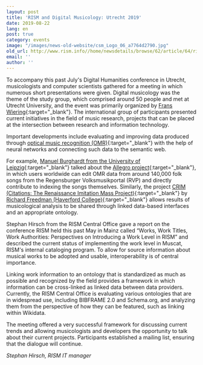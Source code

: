 ```yaml
---
layout: post
title: 'RISM and Digital Musicology: Utrecht 2019'
date: 2019-08-22
lang: en
post: true
category: events
image: "/images/news-old-website/csm_Logo_06_a7764d2790.jpg"
old_url: http://www.rism.info//home/newsdetails/browse/62/article/64/rism-and-digital-musicology-utrecht-2019.html
email: ''
author: ''
---
```


To accompany this past July's Digital Humanities conference in Utrecht, musicologists and computer scientists gathered for a meeting in which numerous short presentations were given. Digital musicology was the theme of the study group, which comprised around 50 people and met at Utrecht University, and the event was primarily organized by [Frans Wiering](https://www.uu.nl/medewerkers/FWiering){:target="_blank"}. The international group of participants presented current initiatives in the field of music research, projects that can be placed at the intersection between research and information technology.

Important developments include evaluating and improving data produced through [optical music recognition (OMR)](https://en.wikipedia.org/wiki/Optical_music_recognition){:target="_blank"} with the help of neural networks and connecting such data to the semantic web.

For example, [Manuel Burghardt from the University of Leipzig](https://ch.uni-leipzig.de/burghardt/){:target="_blank"} talked about the [Allegro project](https://dhregensburg.wordpress.com/2017/11/02/vortrag-more-than-words-computergestuetzte-erschliessungsstrategien-und-analyseansaetze-fuer-handschriftliche-liedblaetter/){:target="_blank"}, in which users worldwide can edit OMR data from around 140,000 folk songs from the Regensburger Volksmusikportal (RVP) and directly contribute to indexing the songs themselves. Similarly, the project [CRIM (Citations: The Renaissance Imitation Mass Project)](https://crimproject.org/){:target="_blank"} by [Richard Freedman (Haverford College)](https://www.haverford.edu/users/rfreedma){:target="_blank"} allows results of musicological analysis to be shared through linked data-based interfaces and an appropriate ontology.

Stephan Hirsch from the RISM Central Office gave a report on the conference RISM held this past May in Mainz called “Works, Work Titles, Work Authorities: Perspectives on Introducing a Work Level in RISM” and described the current status of implementing the work level in Muscat, RISM's internal cataloging program. To allow for source information about musical works to be adopted and usable, interoperability is of central importance.

Linking work information to an ontology that is standardized as much as possible and recognized by the field provides a framework in which information can be cross-linked as linked data between data providers. Currently, the RISM Central Office is evaluating various ontologies that are in widespread use, including BIBFRAME 2.0 and Schema.org, and analyzing them from the perspective of how they can be featured, such as linking within Wikidata.

The meeting offered a very successful framework for discussing current trends and allowing musicologists and developers the opportunity to talk about their current projects. Participants established a mailing list, ensuring that the dialogue will continue.

_Stephan Hirsch, RISM IT manager_

